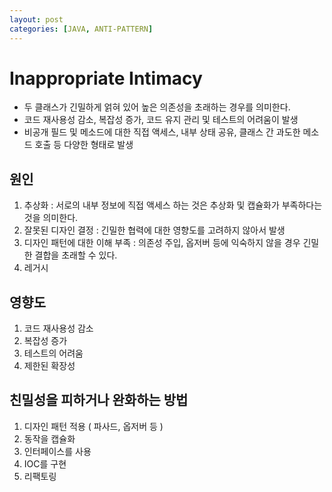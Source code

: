 ```yaml
---
layout: post
categories: [JAVA, ANTI-PATTERN]
---
```


# Inappropriate Intimacy

- 두 클래스가 긴밀하게 얽혀 있어 높은 의존성을 초래하는 경우를 의미한다.
- 코드 재사용성 감소, 복잡성 증가, 코드 유지 관리 및 테스트의 어려움이 발생
- 비공개 필드 및 메소드에 대한 직접 액세스, 내부 상태 공유, 클래스 간 과도한 메소드 호출 등 다양한 형태로 발생


## 원인
1. 추상화 : 서로의 내부 정보에 직접 액세스 하는 것은 추상화 및 캡슐화가 부족하다는 것을 의미한다.
2. 잘못된 디자인 결정 : 긴밀한 협력에 대한 영향도를 고려하지 않아서 발생
3. 디자인 패턴에 대한 이해 부족 : 의존성 주입, 옵저버 등에 익숙하지 않을 경우 긴밀한 결합을 초래할 수 있다.
4. 레거시

## 영향도
1. 코드 재사용성 감소
2. 복잡성 증가
3. 테스트의 어려움
4. 제한된 확장성

## 친밀성을 피하거나 완화하는 방법
1. 디자인 패턴 적용 ( 파사드, 옵저버 등 )
2. 동작을 캡슐화
3. 인터페이스를 사용
4. IOC를 구현
5. 리팩토링
